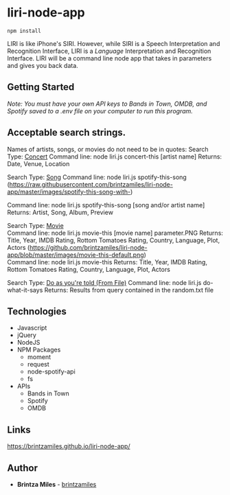 # liri-node-app
``` $bash
npm install
```

LIRI is like iPhone's SIRI. However, while SIRI is a Speech Interpretation and Recognition Interface, LIRI is a _Language_ Interpretation and Recognition Interface. LIRI will be a command line node app that takes in parameters and gives you back data.

## Getting Started
*Note: You must have your own API keys to Bands in Town, OMDB, and Spotify saved to a .env file on your computer to run this program.*


## Acceptable search strings.   
Names of artists, songs, or movies do not need to be in quotes: 
Search Type:  [Concert](https://github.com/brintzamiles/liri-node-app/blob/master/images/concert-this.png) 
Command line:  node liri.js concert-this [artist name] 
Returns:   Date, Venue, Location

Search Type:  [Song](https://github.com/brintzamiles/liri-node-app/blob/master/images/spotify-this-song-default.png) 
Command line:  node liri.js spotify-this-song 
(https://raw.githubusercontent.com/brintzamiles/liri-node-app/master/images/spotify-this-song-with-)

Command line:  node liri.js spotify-this-song [song and/or artist name] 
Returns:   Artist, Song, Album, Preview

Search Type:  [Movie](https://github.com/brintzamiles/liri-node-app/blob/master/images/movie-this-with-parameter.png)  
Command line:  node liri.js movie-this [movie name] parameter.PNG
Returns:  Title, Year, IMDB Rating, Rottom Tomatoes Rating, Country, Language, Plot, Actors
(https://github.com/brintzamiles/liri-node-app/blob/master/images/movie-this-default.png)  
Command line:  node liri.js movie-this
Returns:  Title, Year, IMDB Rating, Rottom Tomatoes Rating, Country, Language, Plot, Actors


Search Type:  [Do as you're told (From File)](https://github.com/brintzamiles/liri-node-app/blob/master/images/do-what-it-says.png) 
Command line:  node liri.js do-what-it-says
Returns:  Results from query contained in the random.txt file

## Technologies

* Javascript
* jQuery
* NodeJS
* NPM Packages
    * moment
    * request
    * node-spotify-api
    * fs
* APIs
    * Bands in Town
    * Spotify
    * OMDB

## Links

 https://brintzamiles.github.io/liri-node-app/

## Author

* **Brintza Miles** - [brintzamiles](https://github.com/brintzamiles)
